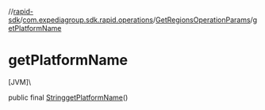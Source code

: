 //[rapid-sdk](../../../index.md)/[com.expediagroup.sdk.rapid.operations](../index.md)/[GetRegionsOperationParams](index.md)/[getPlatformName](get-platform-name.md)

# getPlatformName

[JVM]\

public final [String](https://docs.oracle.com/javase/8/docs/api/java/lang/String.html)[getPlatformName](get-platform-name.md)()
